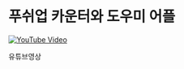 # 푸쉬업 카운터와 도우미 어플

[![YouTube Video](http://img.youtube.com/vi/4vcPGUy9cZ0/0.jpg)](https://youtu.be/4vcPGUy9cZ0)

유튜브영상

